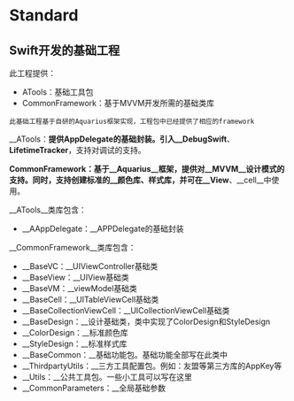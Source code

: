 # Standard

## **Swift开发的基础工程**

此工程提供：

+ ATools：基础工具包
+ CommonFramework：基于MVVM开发所需的基础类库

```此基础工程基于自研的Aquarius框架实现，工程包中已经提供了相应的framework```

__ATools：__提供AppDelegate的基础封装。引入__DebugSwift__、__LifetimeTracker__，支持对调试的支持。

__CommonFramework：__基于__Aquarius__框架，提供对__MVVM__设计模式的支持。同时，支持创建标准的__颜色库__、__样式库__，并可在__View__、__cell__中使用。

__ATools__类库包含：

+ __AAppDelegate：__APPDelegate的基础封装

__CommonFramework__类库包含：

+ __BaseVC：__UIViewController基础类
+ __BaseView：__UIView基础类
+ __BaseVM：__viewModel基础类
+ __BaseCell：__UITableViewCell基础类
+ __BaseCollectionViewCell：__UICollectionViewCell基础类
+ __BaseDesign：__设计基础类，类中实现了ColorDesign和StyleDesign
+ __ColorDesign：__标准颜色库
+ __StyleDesign：__标准样式库
+ __BaseCommon：__基础功能包。基础功能全部写在此类中
+ __ThirdpartyUtils：__三方工具配置包。例如：友盟等第三方库的AppKey等
+ __Utils：__公共工具包。一些小工具可以写在这里
+ __CommonParameters：__全局基础参数


